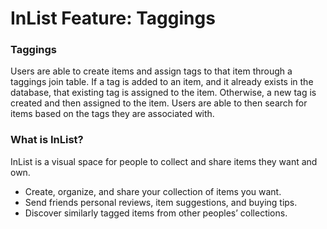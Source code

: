 # InList Feature: Taggings

### Taggings
Users are able to create items and assign tags to that item through a taggings join table. If a tag is added to an item, and it already exists in the database, that existing tag is assigned to the item. Otherwise, a new tag is created and then assigned to the item. Users are able to then search for items based on the tags they are associated with.

### What is InList?
InList is a visual space for people to collect and share items they want and own.

* Create, organize, and share your collection of items you want.
* Send friends personal reviews, item suggestions, and buying tips.
* Discover similarly tagged items from other peoples’ collections.